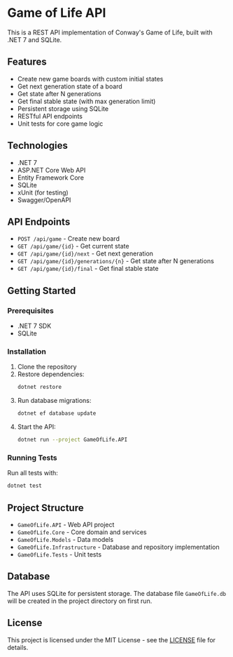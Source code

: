 # Game of Life API

This is a REST API implementation of Conway's Game of Life, built with .NET 7 and SQLite.

## Features

- Create new game boards with custom initial states
- Get next generation state of a board
- Get state after N generations
- Get final stable state (with max generation limit)
- Persistent storage using SQLite
- RESTful API endpoints
- Unit tests for core game logic

## Technologies

- .NET 7
- ASP.NET Core Web API
- Entity Framework Core
- SQLite
- xUnit (for testing)
- Swagger/OpenAPI

## API Endpoints

- `POST /api/game` - Create new board
- `GET /api/game/{id}` - Get current state
- `GET /api/game/{id}/next` - Get next generation
- `GET /api/game/{id}/generations/{n}` - Get state after N generations
- `GET /api/game/{id}/final` - Get final stable state

## Getting Started

### Prerequisites

- .NET 7 SDK
- SQLite

### Installation

1. Clone the repository
2. Restore dependencies:
   ```bash
   dotnet restore
   ```
3. Run database migrations:
   ```bash
   dotnet ef database update
   ```
4. Start the API:
   ```bash
   dotnet run --project GameOfLife.API
   ```

### Running Tests

Run all tests with:
```bash
dotnet test
```

## Project Structure

- `GameOfLife.API` - Web API project
- `GameOfLife.Core` - Core domain and services
- `GameOfLife.Models` - Data models
- `GameOfLife.Infrastructure` - Database and repository implementation
- `GameOfLife.Tests` - Unit tests

## Database

The API uses SQLite for persistent storage. The database file `GameOfLife.db` will be created in the project directory on first run.

## License

This project is licensed under the MIT License - see the [LICENSE](LICENSE) file for details.
